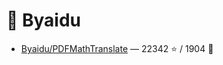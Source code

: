 # 👤 Byaidu

- [Byaidu/PDFMathTranslate](https://github.com/Byaidu/PDFMathTranslate) — 22342 ⭐️ / 1904 🍴
